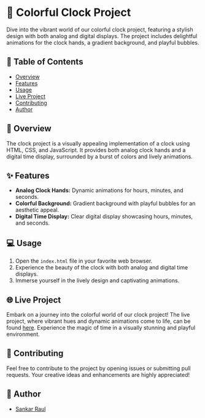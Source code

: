 # 🌈 Colorful Clock Project

Dive into the vibrant world of our colorful clock project, featuring a stylish design with both analog and digital displays. The project includes delightful animations for the clock hands, a gradient background, and playful bubbles.

## 🎨 Table of Contents

- [Overview](#overview)
- [Features](#features)
- [Usage](#usage)
- [Live Project](#live-project)
- [Contributing](#contributing)
- [Author](#author)

## 🌟 Overview

The clock project is a visually appealing implementation of a clock using HTML, CSS, and JavaScript. It provides both analog clock hands and a digital time display, surrounded by a burst of colors and lively animations.

## ✨ Features

- **Analog Clock Hands:** Dynamic animations for hours, minutes, and seconds.
- **Colorful Background:** Gradient background with playful bubbles for an aesthetic appeal.
- **Digital Time Display:** Clear digital display showcasing hours, minutes, and seconds.

## 💻 Usage

1. Open the `index.html` file in your favorite web browser.
2. Experience the beauty of the clock with both analog and digital time displays.
3. Immerse yourself in the lively design and captivating animations.

## 🌐 Live Project

Embark on a journey into the colorful world of our clock project! The live project, where vibrant hues and dynamic animations come to life, can be found [here](https://sankar-raul.github.io/analog_clock/). Experience the magic of time in a visually stunning and playful environment.

## 🚀 Contributing

Feel free to contribute to the project by opening issues or submitting pull requests. Your creative ideas and enhancements are highly appreciated!

## 🎨 Author

- [Sankar Raul](https://github.com/sankar-raul)

